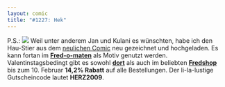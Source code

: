```yaml
---
layout: comic
title: "#1227: Hek"
---
```


P.S.: 
<a href="http://fred-o-mat.spreadshirt.net/-/-/Shop/"><img src="http://image.spreadshirt.net/image-server/image/design/6743461/type/png/width/130/height/130"></a>
Weil unter anderem Jan und Kulani es wünschten, habe ich den Hau-Stier aus dem <a href="http://www.fonflatter.de/2009/01/17/1216-boxsack">neulichen Comic</a> neu gezeichnet und hochgeladen. Es kann fortan im <a href="http://fred-o-mat.spreadshirt.net/-/-/Shop/"><strong>Fred-o-maten</strong></a> als Motiv genutzt werden.
Valentinstagsbedingt gibt es sowohl <a href="http://fred-o-mat.spreadshirt.net/-/-/Shop/"><strong>dort</strong></a> als auch im beliebten <a href="http://fredshop.spreadshirt.net/de/DE/Shop"><strong>Fredshop</strong></a> bis zum 10. Februar <strong>14,2% Rabatt</strong> auf alle Bestellungen.
Der li-la-lustige Gutscheincode lautet <strong>HERZ2009</strong>.
